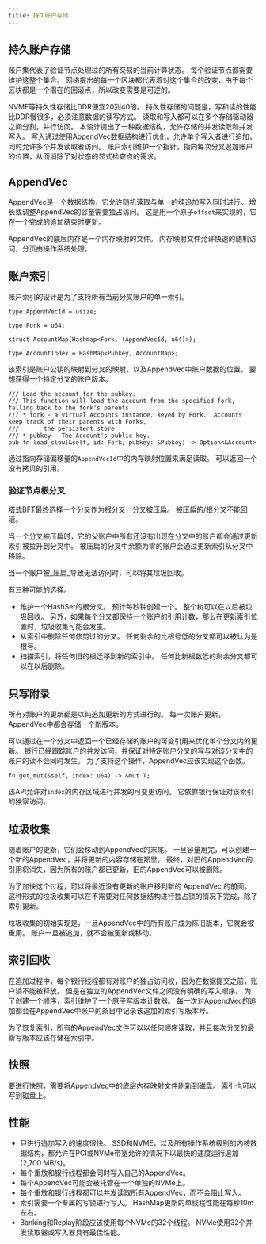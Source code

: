 ```yaml
---
title: 持久账户存储
---
```


## 持久账户存储

账户集代表了验证节点处理过的所有交易的当前计算状态。 每个验证节点都需要维护这整个集合。 网络提出的每一个区块都代表着对这个集合的改变，由于每个区块都是一个潜在的回滚点，所以改变需要是可逆的。

NVME等持久性存储比DDR便宜20到40倍。 持久性存储的问题是，写和读的性能比DDR慢很多，必须注意数据的读写方式。 读取和写入都可以在多个存储驱动器之间分割，并行访问。 本设计提出了一种数据结构，允许存储的并发读取和并发写入。 写入通过使用AppendVec数据结构进行优化，允许单个写入者进行追加，同时允许多个并发读取者访问。 账户索引维护一个指针，指向每次分叉追加账户的位置，从而消除了对状态的显式检查点的需求。

## AppendVec

AppendVec是一个数据结构，它允许随机读取与单一的纯追加写入同时进行。 增长或调整AppendVec的容量需要独占访问。 这是用一个原子`offset`来实现的，它在一个完成的追加结束时更新。

AppendVec的底层内存是一个内存映射的文件。 内存映射文件允许快速的随机访问，分页由操作系统处理。

## 账户索引

账户索引的设计是为了支持所有当前分叉账户的单一索引。

```text
type AppendVecId = usize;

type Fork = u64;

struct AccountMap(Hashmap<Fork, (AppendVecId, u64)>);

type AccountIndex = HashMap<Pubkey, AccountMap>;
```

该索引是账户公钥的映射到分叉的映射，以及AppendVec中账户数据的位置。 要想获得一个特定分叉的账户版本。

```text
/// Load the account for the pubkey.
/// This function will load the account from the specified fork, falling back to the fork's parents
/// * fork - a virtual Accounts instance, keyed by Fork.  Accounts keep track of their parents with Forks,
///       the persistent store
/// * pubkey - The Account's public key.
pub fn load_slow(&self, id: Fork, pubkey: &Pubkey) -> Option<&Account>
```

通过指向存储偏移量的`AppendVecId`中的内存映射位置来满足读取。 可以返回一个没有拷贝的引用。

### 验证节点根分叉

[塔式BFT](tower-bft.md)最终选择一个分叉作为根分叉，分叉被压扁。 被压扁的/根分叉不能回滚。

当一个分叉被压扁时，它的父账户中所有还没有出现在分叉中的账户都会通过更新索引被拉升到分叉中。 被压扁的分叉中余额为零的账户会通过更新索引从分叉中移除。

当一个账户被_压扁_导致无法访问时，可以将其垃圾回收。

有三种可能的选择。

- 维护一个HashSet的根分叉。 预计每秒钟创建一个。 整个树可以在以后被垃圾回收。 另外，如果每个分叉都保持一个账户的引用计数，那么在更新索引位置时，垃圾收集可能会发生。
- 从索引中删除任何修剪过的分叉。 任何剩余的比根号低的分叉都可以被认为是根号。
- 扫描索引，将任何旧的根迁移到新的索引中。 任何比新根数低的剩余分叉都可以在以后删除。

## 只写附录

所有对账户的更新都是以纯追加更新的方式进行的。 每一次账户更新，AppendVec中都会存储一个新版本。

可以通过在一个分叉中返回一个已经存储的账户的可变引用来优化单个分叉内的更新。 银行已经跟踪账户的并发访问，并保证对特定账户分叉的写与对该分叉中的账户的读不会同时发生。 为了支持这个操作，AppendVec应该实现这个函数。

```text
fn get_mut(&self, index: u64) -> &mut T;
```

该API允许对`index`的内存区域进行并发的可变更访问。 它依靠银行保证对该索引的独家访问。

## 垃圾收集

随着账户的更新，它们会移动到AppendVec的末尾。 一旦容量用完，可以创建一个新的AppendVec，并将更新的内容存储在那里。 最终，对旧的AppendVec的引用将消失，因为所有的账户都已更新，旧的AppendVec可以被删除。

为了加快这个过程，可以将最近没有更新的账户移到新的 AppendVec 的前面。 这种形式的垃圾收集可以在不需要对任何数据结构进行独占锁的情况下完成，除了索引更新。

垃圾收集的初始实现是，一旦AppendVec中的所有账户成为陈旧版本，它就会被重用。 账户一旦被追加，就不会被更新或移动。

## 索引回收

在追加过程中，每个银行线程都有对账户的独占访问权，因为在数据提交之前，账户锁不能被释放。 但是在独立的AppendVec文件之间没有明确的写入顺序。 为了创建一个顺序，索引维护了一个原子写版本计数器。 每一次对AppendVec的追加都会在AppendVec中账户的条目中记录该追加的索引写版本号。

为了恢复索引，所有的AppendVec文件可以以任何顺序读取，并且每次分叉的最新写版本应该存储在索引中。

## 快照

要进行快照，需要将AppendVec中的底层内存映射文件刷新到磁盘。 索引也可以写到磁盘上。

## 性能

- 只进行追加写入的速度很快。 SSD和NVME，以及所有操作系统级别的内核数据结构，都允许在PCI或NVMe带宽允许的情况下以最快的速度运行追加(2,700 MB/s)。
- 每个重放和银行线程都会同时写入自己的AppendVec。
- 每个AppendVec可能会被托管在一个单独的NVMe上。
- 每个重放和银行线程都可以并发读取所有AppendVec，而不会阻止写入。
- 索引需要一个专属的写锁进行写入。 HashMap更新的单线程性能在每秒10m左右。
- Banking和Replay阶段应该使用每个NVMe的32个线程。 NVMe使用32个并发读取器或写入器具有最佳性能。
